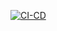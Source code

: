 [![CI-CD](https://github.com/sissakaseyni/GitHub-and-Automation/actions/workflows/CI-CD.yml/badge.svg)](https://github.com/sissakaseyni/GitHub-and-Automation/actions/workflows/CI-CD.yml)
